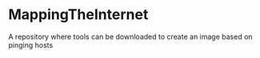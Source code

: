# MappingTheInternet
A repository where tools can be downloaded to create an image based on pinging hosts
